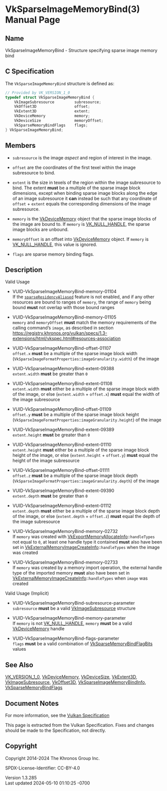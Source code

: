 # VkSparseImageMemoryBind(3) Manual Page

## Name

VkSparseImageMemoryBind - Structure specifying sparse image memory bind



## <a href="#_c_specification" class="anchor"></a>C Specification

The `VkSparseImageMemoryBind` structure is defined as:

``` c
// Provided by VK_VERSION_1_0
typedef struct VkSparseImageMemoryBind {
    VkImageSubresource         subresource;
    VkOffset3D                 offset;
    VkExtent3D                 extent;
    VkDeviceMemory             memory;
    VkDeviceSize               memoryOffset;
    VkSparseMemoryBindFlags    flags;
} VkSparseImageMemoryBind;
```

## <a href="#_members" class="anchor"></a>Members

- `subresource` is the image *aspect* and region of interest in the
  image.

- `offset` are the coordinates of the first texel within the image
  subresource to bind.

- `extent` is the size in texels of the region within the image
  subresource to bind. The extent **must** be a multiple of the sparse
  image block dimensions, except when binding sparse image blocks along
  the edge of an image subresource it **can** instead be such that any
  coordinate of `offset` + `extent` equals the corresponding dimensions
  of the image subresource.

- `memory` is the [VkDeviceMemory](https://registry.khronos.org/vulkan/specs/1.3-extensions/man/html/VkDeviceMemory.html) object that the
  sparse image blocks of the image are bound to. If `memory` is
  [VK_NULL_HANDLE](https://registry.khronos.org/vulkan/specs/1.3-extensions/man/html/VK_NULL_HANDLE.html), the sparse image blocks are
  unbound.

- `memoryOffset` is an offset into [VkDeviceMemory](https://registry.khronos.org/vulkan/specs/1.3-extensions/man/html/VkDeviceMemory.html)
  object. If `memory` is [VK_NULL_HANDLE](https://registry.khronos.org/vulkan/specs/1.3-extensions/man/html/VK_NULL_HANDLE.html), this
  value is ignored.

- `flags` are sparse memory binding flags.

## <a href="#_description" class="anchor"></a>Description

Valid Usage

- <a href="#VUID-VkSparseImageMemoryBind-memory-01104"
  id="VUID-VkSparseImageMemoryBind-memory-01104"></a>
  VUID-VkSparseImageMemoryBind-memory-01104  
  If the <a
  href="https://registry.khronos.org/vulkan/specs/1.3-extensions/html/vkspec.html#features-sparseResidencyAliased"
  target="_blank" rel="noopener"><code>sparseResidencyAliased</code></a>
  feature is not enabled, and if any other resources are bound to ranges
  of `memory`, the range of `memory` being bound **must** not overlap
  with those bound ranges

- <a href="#VUID-VkSparseImageMemoryBind-memory-01105"
  id="VUID-VkSparseImageMemoryBind-memory-01105"></a>
  VUID-VkSparseImageMemoryBind-memory-01105  
  `memory` and `memoryOffset` **must** match the memory requirements of
  the calling command’s `image`, as described in section <a
  href="https://registry.khronos.org/vulkan/specs/1.3-extensions/html/vkspec.html#resources-association"
  class="bare" target="_blank"
  rel="noopener">https://registry.khronos.org/vulkan/specs/1.3-extensions/html/vkspec.html#resources-association</a>

- <a href="#VUID-VkSparseImageMemoryBind-offset-01107"
  id="VUID-VkSparseImageMemoryBind-offset-01107"></a>
  VUID-VkSparseImageMemoryBind-offset-01107  
  `offset.x` **must** be a multiple of the sparse image block width
  (`VkSparseImageFormatProperties`::`imageGranularity.width`) of the
  image

- <a href="#VUID-VkSparseImageMemoryBind-extent-09388"
  id="VUID-VkSparseImageMemoryBind-extent-09388"></a>
  VUID-VkSparseImageMemoryBind-extent-09388  
  `extent.width` **must** be greater than `0`

- <a href="#VUID-VkSparseImageMemoryBind-extent-01108"
  id="VUID-VkSparseImageMemoryBind-extent-01108"></a>
  VUID-VkSparseImageMemoryBind-extent-01108  
  `extent.width` **must** either be a multiple of the sparse image block
  width of the image, or else (`extent.width` + `offset.x`) **must**
  equal the width of the image subresource

- <a href="#VUID-VkSparseImageMemoryBind-offset-01109"
  id="VUID-VkSparseImageMemoryBind-offset-01109"></a>
  VUID-VkSparseImageMemoryBind-offset-01109  
  `offset.y` **must** be a multiple of the sparse image block height
  (`VkSparseImageFormatProperties`::`imageGranularity.height`) of the
  image

- <a href="#VUID-VkSparseImageMemoryBind-extent-09389"
  id="VUID-VkSparseImageMemoryBind-extent-09389"></a>
  VUID-VkSparseImageMemoryBind-extent-09389  
  `extent.height` **must** be greater than `0`

- <a href="#VUID-VkSparseImageMemoryBind-extent-01110"
  id="VUID-VkSparseImageMemoryBind-extent-01110"></a>
  VUID-VkSparseImageMemoryBind-extent-01110  
  `extent.height` **must** either be a multiple of the sparse image
  block height of the image, or else (`extent.height` + `offset.y`)
  **must** equal the height of the image subresource

- <a href="#VUID-VkSparseImageMemoryBind-offset-01111"
  id="VUID-VkSparseImageMemoryBind-offset-01111"></a>
  VUID-VkSparseImageMemoryBind-offset-01111  
  `offset.z` **must** be a multiple of the sparse image block depth
  (`VkSparseImageFormatProperties`::`imageGranularity.depth`) of the
  image

- <a href="#VUID-VkSparseImageMemoryBind-extent-09390"
  id="VUID-VkSparseImageMemoryBind-extent-09390"></a>
  VUID-VkSparseImageMemoryBind-extent-09390  
  `extent.depth` **must** be greater than `0`

- <a href="#VUID-VkSparseImageMemoryBind-extent-01112"
  id="VUID-VkSparseImageMemoryBind-extent-01112"></a>
  VUID-VkSparseImageMemoryBind-extent-01112  
  `extent.depth` **must** either be a multiple of the sparse image block
  depth of the image, or else (`extent.depth` + `offset.z`) **must**
  equal the depth of the image subresource

- <a href="#VUID-VkSparseImageMemoryBind-memory-02732"
  id="VUID-VkSparseImageMemoryBind-memory-02732"></a>
  VUID-VkSparseImageMemoryBind-memory-02732  
  If `memory` was created with
  [VkExportMemoryAllocateInfo](https://registry.khronos.org/vulkan/specs/1.3-extensions/man/html/VkExportMemoryAllocateInfo.html)::`handleTypes`
  not equal to `0`, at least one handle type it contained **must** also
  have been set in
  [VkExternalMemoryImageCreateInfo](https://registry.khronos.org/vulkan/specs/1.3-extensions/man/html/VkExternalMemoryImageCreateInfo.html)::`handleTypes`
  when the image was created

- <a href="#VUID-VkSparseImageMemoryBind-memory-02733"
  id="VUID-VkSparseImageMemoryBind-memory-02733"></a>
  VUID-VkSparseImageMemoryBind-memory-02733  
  If `memory` was created by a memory import operation, the external
  handle type of the imported memory **must** also have been set in
  [VkExternalMemoryImageCreateInfo](https://registry.khronos.org/vulkan/specs/1.3-extensions/man/html/VkExternalMemoryImageCreateInfo.html)::`handleTypes`
  when `image` was created

Valid Usage (Implicit)

- <a href="#VUID-VkSparseImageMemoryBind-subresource-parameter"
  id="VUID-VkSparseImageMemoryBind-subresource-parameter"></a>
  VUID-VkSparseImageMemoryBind-subresource-parameter  
  `subresource` **must** be a valid
  [VkImageSubresource](https://registry.khronos.org/vulkan/specs/1.3-extensions/man/html/VkImageSubresource.html) structure

- <a href="#VUID-VkSparseImageMemoryBind-memory-parameter"
  id="VUID-VkSparseImageMemoryBind-memory-parameter"></a>
  VUID-VkSparseImageMemoryBind-memory-parameter  
  If `memory` is not [VK_NULL_HANDLE](https://registry.khronos.org/vulkan/specs/1.3-extensions/man/html/VK_NULL_HANDLE.html), `memory`
  **must** be a valid [VkDeviceMemory](https://registry.khronos.org/vulkan/specs/1.3-extensions/man/html/VkDeviceMemory.html) handle

- <a href="#VUID-VkSparseImageMemoryBind-flags-parameter"
  id="VUID-VkSparseImageMemoryBind-flags-parameter"></a>
  VUID-VkSparseImageMemoryBind-flags-parameter  
  `flags` **must** be a valid combination of
  [VkSparseMemoryBindFlagBits](https://registry.khronos.org/vulkan/specs/1.3-extensions/man/html/VkSparseMemoryBindFlagBits.html) values

## <a href="#_see_also" class="anchor"></a>See Also

[VK_VERSION_1_0](https://registry.khronos.org/vulkan/specs/1.3-extensions/man/html/VK_VERSION_1_0.html),
[VkDeviceMemory](https://registry.khronos.org/vulkan/specs/1.3-extensions/man/html/VkDeviceMemory.html),
[VkDeviceSize](https://registry.khronos.org/vulkan/specs/1.3-extensions/man/html/VkDeviceSize.html), [VkExtent3D](https://registry.khronos.org/vulkan/specs/1.3-extensions/man/html/VkExtent3D.html),
[VkImageSubresource](https://registry.khronos.org/vulkan/specs/1.3-extensions/man/html/VkImageSubresource.html),
[VkOffset3D](https://registry.khronos.org/vulkan/specs/1.3-extensions/man/html/VkOffset3D.html),
[VkSparseImageMemoryBindInfo](https://registry.khronos.org/vulkan/specs/1.3-extensions/man/html/VkSparseImageMemoryBindInfo.html),
[VkSparseMemoryBindFlags](https://registry.khronos.org/vulkan/specs/1.3-extensions/man/html/VkSparseMemoryBindFlags.html)

## <a href="#_document_notes" class="anchor"></a>Document Notes

For more information, see the <a
href="https://registry.khronos.org/vulkan/specs/1.3-extensions/html/vkspec.html#VkSparseImageMemoryBind"
target="_blank" rel="noopener">Vulkan Specification</a>

This page is extracted from the Vulkan Specification. Fixes and changes
should be made to the Specification, not directly.

## <a href="#_copyright" class="anchor"></a>Copyright

Copyright 2014-2024 The Khronos Group Inc.

SPDX-License-Identifier: CC-BY-4.0

Version 1.3.285  
Last updated 2024-05-10 01:10:25 -0700
